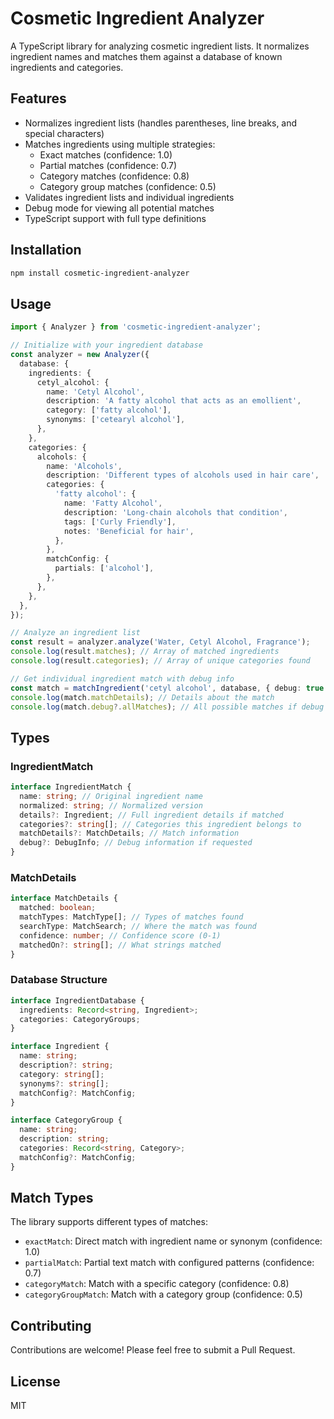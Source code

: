 # Cosmetic Ingredient Analyzer

A TypeScript library for analyzing cosmetic ingredient lists. It normalizes ingredient names and matches them against a database of known ingredients and categories.

## Features

- Normalizes ingredient lists (handles parentheses, line breaks, and special characters)
- Matches ingredients using multiple strategies:
  - Exact matches (confidence: 1.0)
  - Partial matches (confidence: 0.7)
  - Category matches (confidence: 0.8)
  - Category group matches (confidence: 0.5)
- Validates ingredient lists and individual ingredients
- Debug mode for viewing all potential matches
- TypeScript support with full type definitions

## Installation

```bash
npm install cosmetic-ingredient-analyzer
```

## Usage

```typescript
import { Analyzer } from 'cosmetic-ingredient-analyzer';

// Initialize with your ingredient database
const analyzer = new Analyzer({
  database: {
    ingredients: {
      cetyl_alcohol: {
        name: 'Cetyl Alcohol',
        description: 'A fatty alcohol that acts as an emollient',
        category: ['fatty alcohol'],
        synonyms: ['cetearyl alcohol'],
      },
    },
    categories: {
      alcohols: {
        name: 'Alcohols',
        description: 'Different types of alcohols used in hair care',
        categories: {
          'fatty alcohol': {
            name: 'Fatty Alcohol',
            description: 'Long-chain alcohols that condition',
            tags: ['Curly Friendly'],
            notes: 'Beneficial for hair',
          },
        },
        matchConfig: {
          partials: ['alcohol'],
        },
      },
    },
  },
});

// Analyze an ingredient list
const result = analyzer.analyze('Water, Cetyl Alcohol, Fragrance');
console.log(result.matches); // Array of matched ingredients
console.log(result.categories); // Array of unique categories found

// Get individual ingredient match with debug info
const match = matchIngredient('cetyl alcohol', database, { debug: true });
console.log(match.matchDetails); // Details about the match
console.log(match.debug?.allMatches); // All possible matches if debug enabled
```

## Types

### IngredientMatch

```typescript
interface IngredientMatch {
  name: string; // Original ingredient name
  normalized: string; // Normalized version
  details?: Ingredient; // Full ingredient details if matched
  categories?: string[]; // Categories this ingredient belongs to
  matchDetails?: MatchDetails; // Match information
  debug?: DebugInfo; // Debug information if requested
}
```

### MatchDetails

```typescript
interface MatchDetails {
  matched: boolean;
  matchTypes: MatchType[]; // Types of matches found
  searchType: MatchSearch; // Where the match was found
  confidence: number; // Confidence score (0-1)
  matchedOn?: string[]; // What strings matched
}
```

### Database Structure

```typescript
interface IngredientDatabase {
  ingredients: Record<string, Ingredient>;
  categories: CategoryGroups;
}

interface Ingredient {
  name: string;
  description?: string;
  category: string[];
  synonyms?: string[];
  matchConfig?: MatchConfig;
}

interface CategoryGroup {
  name: string;
  description: string;
  categories: Record<string, Category>;
  matchConfig?: MatchConfig;
}
```

## Match Types

The library supports different types of matches:

- `exactMatch`: Direct match with ingredient name or synonym (confidence: 1.0)
- `partialMatch`: Partial text match with configured patterns (confidence: 0.7)
- `categoryMatch`: Match with a specific category (confidence: 0.8)
- `categoryGroupMatch`: Match with a category group (confidence: 0.5)

## Contributing

Contributions are welcome! Please feel free to submit a Pull Request.

## License

MIT
